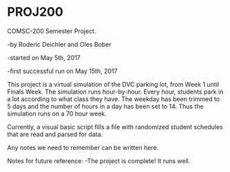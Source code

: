 # PROJ200
COMSC-200 Semester Project.

-by Roderic Deichler and Oles Bober

-started on May 5th, 2017

-first successful run on May 15th, 2017

This project is a virtual simulation of the DVC parking lot, from Week 1 until Finals Week.
The simulation runs hour-by-hour. Every hour, students park in a lot according to what class they have.
The weekday has been trimmed to 5 days and the number of hours in a day has been set to 14. Thus the simulation
runs on a 70 hour week. 

Currently, a visual basic script fills a file with randomized student schedules that are read and parsed for data.

Any notes we need to remember can be written here.

Notes for future reference:
-The project is complete! It runs well.

